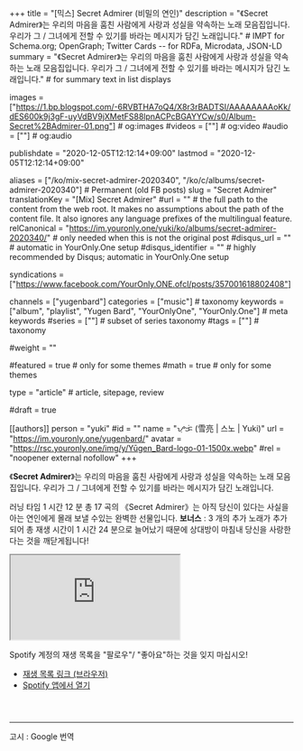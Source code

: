 +++
title = "[믹스] Secret Admirer (비밀의 연인)"
description = "《Secret Admirer》는 우리의 마음을 훔친 사람에게 사랑과 성실을 약속하는 노래 모음집입니다. 우리가 그 / 그녀에게 전할 수 있기를 바라는 메시지가 담긴 노래입니다."													# IMPT for Schema.org; OpenGraph; Twitter Cards -- for RDFa, Microdata, JSON-LD
summary = "《Secret Admirer》는 우리의 마음을 훔친 사람에게 사랑과 성실을 약속하는 노래 모음집입니다. 우리가 그 / 그녀에게 전할 수 있기를 바라는 메시지가 담긴 노래입니다."																											# for summary text in list displays

images = ["https://1.bp.blogspot.com/-6RVBTHA7oQ4/X8r3rBADTSI/AAAAAAAAoKk/dES600k9j3gF-uyVdBV9jXMetFS88lpnACPcBGAYYCw/s0/Album-Secret%2BAdmirer-01.png"]																											# og:images
#videos = [""]																											# og:video
#audio = [""]																												# og:audio

publishdate = "2020-12-05T12:12:14+09:00"
lastmod = "2020-12-05T12:12:14+09:00"

aliases = ["/ko/mix-secret-admirer-2020340", "/ko/c/albums/secret-admirer-2020340"]	# Permanent (old FB posts)
slug = "Secret Admirer"
translationKey = "[Mix] Secret Admirer"
#url = ""																														# the full path to the content from the web root. It makes no assumptions about the path of the content file. It also ignores any language prefixes of the multilingual feature.
relCanonical = "https://im.youronly.one/yuki/ko/albums/secret-admirer-2020340/"																									# only needed when this is not the original post
#disqus_url = ""                                                    # automatic in YourOnly.One setup
#disqus_identifier = ""                                             # highly recommended by Disqus; automatic in YourOnly.One setup

syndications = ["https://www.facebook.com/YourOnly.ONE.ofcl/posts/357001618802408"]

channels = ["yugenbard"]
categories = ["music"]																									# taxonomy
keywords = ["album", "playlist", "Yugen Bard", "YourOnlyOne", "YourOnly.One"]																										# meta keywords
#series = [""]																											# subset of series taxonomy
#tags = [""]																						# taxonomy

#weight = ""

#featured = true																									# only for some themes
#math = true																											# only for some themes

type = "article"                                                           # article, sitepage, review

#draft = true

[[authors]]
person = "yuki"
#id = ""
name = "ᜌᜓᜃᜒ (雪亮 | 스노 | Yuki)"
url = "https://im.youronly.one/yugenbard/"
avatar = "https://rsc.youronly.one/img/y/Yūgen_Bard-logo-01-1500x.webp"
#rel = "noopener external nofollow"
+++

《**Secret Admirer**》는 우리의 마음을 훔친 사람에게 사랑과 성실을 약속하는 노래 모음집입니다. 우리가 그 / 그녀에게 전할 수 있기를 바라는 메시지가 담긴 노래입니다.

<!--more-->

러닝 타임 1 시간 12 분 총 17 곡의 《Secret Admirer》는 아직 당신이 있다는 사실을 아는 연인에게 몰래 보낼 수있는 완벽한 선물입니다. **보너스** : 3 개의 추가 노래가 추가되어 총 재생 시간이 1 시간 24 분으로 늘어났기 때문에 상대방이 마침내 당신을 사랑한다는 것을 깨닫게됩니다!

<div class="responsive_embedframe"><iframe anonymous src="https://open.spotify.com/embed/playlist/43emZgYoSDRR277EyIA8p5" sandbox="allow-same-origin allow-scripts" allow="accelerometer; encrypted-media; gyroscope; picture-in-picture; fullscreen"></iframe></div>

Spotify 계정의 재생 목록을 "팔로우"/ "좋아요"하는 것을 잊지 마십시오!

- [재생 목록 링크 (브라우저)](https://open.spotify.com/playlist/43emZgYoSDRR277EyIA8p5?si=nRgRUD8qSm-jRB9w5AyPrQ)
- [Spotify 앱에서 열기](spotify:playlist:43emZgYoSDRR277EyIA8p5)

<aside class="figure_box">
  <div class="separator" style="clear: both;"><a href="https://1.bp.blogspot.com/-GQAN1J_ne0k/X8sGqmNq7NI/AAAAAAAAoKw/GYA4uP6qWNAkvh1_AddbEdspbnWgIyT7ACLcBGAsYHQ/s0/Spotify%2BCode-Secret%2BAdmirer.png" style="display: block; padding: 1em 0; text-align: center; "><img alt="" border="0" data-original-height="375" data-original-width="300" src="https://1.bp.blogspot.com/-GQAN1J_ne0k/X8sGqmNq7NI/AAAAAAAAoKw/GYA4uP6qWNAkvh1_AddbEdspbnWgIyT7ACLcBGAsYHQ/s0/Spotify%2BCode-Secret%2BAdmirer.png"/></a></div>
</aside>

---

고시 : Google 번역
